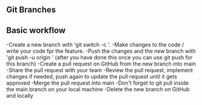 ## Git Branches

## Basic workflow

-Create a new branch with 'git switch -c <branchname>'.
-Make changes to the code / write your code fpr the feature.
-Push the changes and the new branch with 'git push -u origin <branchname>' (after you have done this once you can use git push for this branch)
-Create a pull request on GitHub from the new branch into main
-Share the pull request with your team
-Review the pull request, implement changes if needed, push again to update the pull request until it gets approved
-Merge the pull request into main
-Don't forget to git pull inside the main branch on your local machine
-Delete the new branch on GitHub and locally
